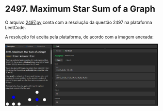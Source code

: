 # 2497. Maximum Star Sum of a Graph

O arquivo [2497.py](/2497/2497.py) conta com a resolução da questão 2497 na plataforma LeetCode.

A resolução foi aceita pela plataforma, de acordo com a imagem anexada:
<center>

![Resolução 2497.py](/screenshots/2497.png)

</center>
